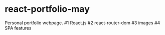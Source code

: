 # react-portfolio-may
Personal portfolio webpage. #1 React.js #2 react-router-dom #3 images #4 SPA features 
